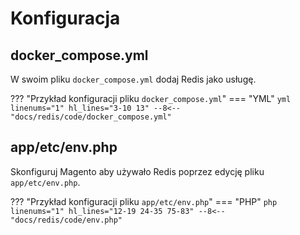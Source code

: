 # Konfiguracja

## docker_compose.yml
W swoim pliku `docker_compose.yml` dodaj Redis jako usługę.

??? "Przykład konfiguracji pliku `docker_compose.yml`"
    === "YML"
        ```yml linenums="1" hl_lines="3-10 13"
        --8<-- "docs/redis/code/docker_compose.yml"
        ```

## app/etc/env.php
Skonfiguruj Magento aby używało Redis poprzez edycję pliku `app/etc/env.php`.

??? "Przykład konfiguracji pliku `app/etc/env.php`"
    === "PHP"
        ```php linenums="1" hl_lines="12-19 24-35 75-83"
        --8<-- "docs/redis/code/env.php"
        ```
